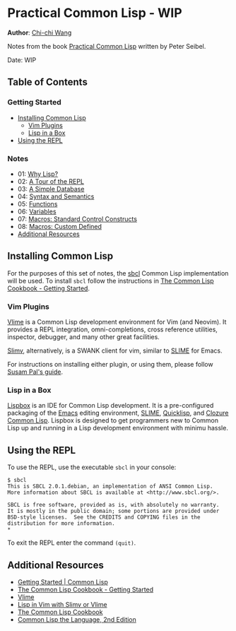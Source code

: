 # Practical Common Lisp - WIP
**Author**: [Chi-chi Wang](https://github.com/chichiwang)

Notes from the book [Practical Common Lisp](http://www.gigamonkeys.com/book/) written by Peter Seibel.

Date: WIP

## Table of Contents
### Getting Started
* [Installing Common Lisp](#installing-common-lisp)
  * [Vim Plugins](#vim-plugins)
  * [Lisp in a Box](#lisp-in-a-box)
* [Using the REPL](#using-the-repl)

### Notes
* 01: [Why Lisp?](./01/README.md)
* 02: [A Tour of the REPL](./02/README.md)
* 03: [A Simple Database](./03/README.md)
* 04: [Syntax and Semantics](./04/README.md)
* 05: [Functions](./05/README.md)
* 06: [Variables](./06/README.md)
* 07: [Macros: Standard Control Constructs](./07/README.md)
* 08: [Macros: Custom Defined](./08/README.md)
* [Additional Resources](#additional-resources)

## Installing Common Lisp
For the purposes of this set of notes, the [sbcl](http://www.sbcl.org/) Common Lisp implementation will be used. To install `sbcl` follow the instructions in [The Common Lisp Cookbook - Getting Started](https://lispcookbook.github.io/cl-cookbook/getting-started.html).

### Vim Plugins
[Vlime](https://github.com/vlime/vlime) is a Common Lisp development environment for Vim (and Neovim). It provides a REPL integration, omni-completions, cross reference utilities, inspector, debugger, and many other great facilities.

[Slimv](https://github.com/vim-scripts/slimv.vim), alternatively, is a SWANK client for vim, similar to [SLIME](https://common-lisp.net/project/slime/) for Emacs.

For instructions on installing either plugin, or using them, please follow [Susam Pal's guide](https://susam.in/blog/lisp-in-vim-with-slimv-or-vlime/).

### Lisp in a Box
[Lispbox](https://common-lisp.net/project/lispbox/) is an IDE for Common Lisp development. It is a pre-configured packaging of the [Emacs](https://en.wikipedia.org/wiki/Emacs) editing environment, [SLIME](http://common-lisp.net/project/slime/), [Quicklisp](http://www.quicklisp.org/), and [Clozure Common Lisp](https://ccl.clozure.com/). Lispbox is designed to get programmers new to Common Lisp up and running in a Lisp development environment with minimu hassle.

## Using the REPL
To use the REPL, use the executable `sbcl` in your console:
```console
$ sbcl
This is SBCL 2.0.1.debian, an implementation of ANSI Common Lisp.
More information about SBCL is available at <http://www.sbcl.org/>.

SBCL is free software, provided as is, with absolutely no warranty.
It is mostly in the public domain; some portions are provided under
BSD-style licenses.  See the CREDITS and COPYING files in the
distribution for more information.
* 
```

To exit the REPL enter the command `(quit)`.

## Additional Resources
* [Getting Started | Common Lisp](https://lisp-lang.org/learn/getting-started/)
* [The Common Lisp Cookbook - Getting Started](https://lispcookbook.github.io/cl-cookbook/getting-started.html)
* [Vlime](https://github.com/vlime/vlime)
* [Lisp in Vim with Slimv or Vlime](https://susam.in/blog/lisp-in-vim-with-slimv-or-vlime/)
* [The Common Lisp Cookbook](https://lispcookbook.github.io/cl-cookbook)
* [Common Lisp the Language, 2nd Edition](https://www.cs.cmu.edu/Groups/AI/html/cltl/clm/node1.html)
